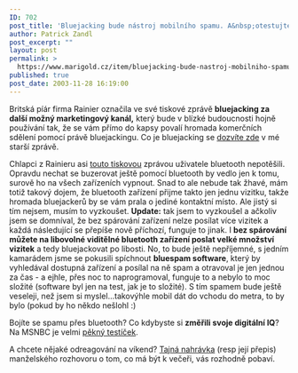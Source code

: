 ```yaml
---
ID: 702
post_title: 'Bluejacking bude nástroj mobilního spamu. A&nbsp;otestujte si své digitální IQ'
author: Patrick Zandl
post_excerpt: ""
layout: post
permalink: >
  https://www.marigold.cz/item/bluejacking-bude-nastroj-mobilniho-spamu-a-otestujte-si-sve-digitalni-iq
published: true
post_date: 2003-11-28 16:19:00
---
```

<P>Britská píár firma Rainier označila ve své tiskové zprávě <STRONG>bluejacking za další možný marketingový kanál,</STRONG> který bude v blízké budoucnosti hojně používání tak, že se vám přímo do kapsy povalí hromada komerčních sdělení pomocí právě bluejackingu. Co je bluejacking se <A href="http://beta.marigold.cz/zprava.html?id=25871">dozvíte zde</A>&#160;v mé starší zprávě. </P>
<P>Chlapci z Rainieru asi <A href="http://www.rainierpr.co.uk/home_pages/news_015.html" target=_blank>touto tiskovou</A> zprávou uživatele bluetooth nepotěšili. Opravdu nechat se buzerovat ještě pomocí bluetooth by vedlo jen k tomu, surově ho na všech zařízeních vypnout. Snad to ale nebude tak žhavé, mám totiž takový dojem, že bluetooth zařízení přijme takto jen jednu vizitku, takže hromada bluejackerů by se vám prala o jediné kontaktní místo. Ale jistý si tím nejsem, musím to vyzkoušet. <STRONG>Update:</STRONG> tak jsem to vyzkoušel a ačkoliv jsem se domníval, že bez spárování zařízení nelze posílat více vizitek a každá následující se přepíše nově příchozí, funguje to jinak. I <STRONG>bez spárování můžete na libovolné viditělné bluetooth zařízení poslat velké množství vizitek</STRONG> a tedy bluejackovat po libosti. No, to bude ještě nepříjemné, s jedním kamarádem jsme se pokusili spíchnout <STRONG>bluespam software</STRONG>, který by vyhledával dostupná zařízení a posílal na ně spam a otravoval je jen jednou za čas - a ejhle, přes noc to naprogramoval, funguje to a nebylo to moc složité (software byl jen na test, jak je to složité). S tím spamem bude ještě veseleji, než jsem si myslel...takovýhle mobil dát do vchodu do metra, to by bylo (pokud by ho někdo nešlohl :)</P>
<P>Bojíte se spamu přes bluetooth? Co kdybyste si <STRONG>změřili svoje digitální IQ</STRONG>? Na MSNBC je velmi <A href="http://www.msnbc.com/news/987180.asp?cp1=1" target=_blank>pěkný testíček</A>.</P>
<P>A chcete nějaké odreagování na víkend? <A href="http://www.djso.net/view.php?cisloclanku=2003112701" target=_blank>Tajná nahrávka</A> (resp její přepis) manželského rozhovoru o tom, co má být k večeři, vás rozhodně pobaví. </P>